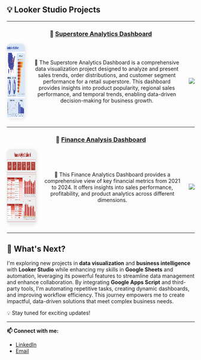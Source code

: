 ## 💡 Looker Studio Projects

---

<div align="center">

### 🌟 [Superstore Analytics Dashboard](https://github.com/Sowmya74/Superstore_Analytics_Dashboard_in_Looker_Studio)
<div style="display: flex; align-items: center; gap: 20px; margin-bottom: 20px;">
  <a href="https://github.com/Sowmya74/Superstore_Analytics_Dashboard_in_Looker_Studio">
    <img src="https://github.com/Sowmya74/Superstore_Analytics_Dashboard_in_Looker_Studio/blob/10aacd1167b07bb2e2245d5f306a6ae3b17d331b/Superstore_Analytics_Dashboard.png" alt="Project Image" style="border-radius: 10px; box-shadow: 2px 2px 10px rgba(0, 0, 0, 0.1);" width="300" height="200"/>
  </a>
  <p>
    📄 The Superstore Analytics Dashboard is a comprehensive data visualization project designed to analyze and present sales trends, order distributions, and customer segment performance for a retail superstore. This dashboard provides insights into product popularity, regional sales performance, and temporal trends, enabling data-driven decision-making for business growth.
  </p>
  <a href="https://github.com/Sowmya74/Superstore_Analytics_Dashboard_in_Looker_Studio">
    <img src="https://img.shields.io/badge/View%20Repository-100000?style=for-the-badge&logo=github&logoColor=white&labelColor=black&color=black">
  </a>
</div>

---

### 🌟 [Finance Analysis Dashboard](https://github.com/Sowmya74/Finance_Analysis_Dashboard)
<div style="display: flex; align-items: center; gap: 20px; margin-bottom: 20px;">
  <a href="https://github.com/Sowmya74/Finance_Analysis_Dashboard">
    <img src="https://github.com/Sowmya74/Finance_Analysis_Dashboard/blob/2775a5cdaab94ca5cb200fb9e5fb4464b7ab0b88/Finance_Dashboard.png" alt="Project 2" style="border-radius: 10px; box-shadow: 2px 2px 10px rgba(0, 0, 0, 0.1);" width="300" height="200"/>
  </a>
  <p>
    📄 This Finance Analytics Dashboard provides a comprehensive view of key financial metrics from 2021 to 2024. It offers insights into sales performance, profitability, and product analytics across different dimensions.
  </p>
  <a href="https://github.com/Sowmya74/Finance_Analysis_Dashboard">
    <img src="https://img.shields.io/badge/View%20Repository-100000?style=for-the-badge&logo=github&logoColor=white&labelColor=black&color=black">
  </a>
</div>

</div>

---

## 🚀 What's Next?

I'm exploring new projects in **data visualization** and **business intelligence** with **Looker Studio** while enhancing my skills in **Google Sheets** and automation, leveraging its powerful features to streamline data management and enhance collaboration. By integrating **Google Apps Script** and third-party tools, I'm automating repetitive tasks, creating dynamic dashboards, and improving workflow efficiency.  This journey empowers me to create impactful, data-driven solutions that meet complex business needs.

💡 Stay tuned for exciting updates!

---

**📫 Connect with me:**

- [LinkedIn](https://www.linkedin.com/in/sowmya-vara/)
- [Email](mailto:sowmyavara26@gmail.com)



